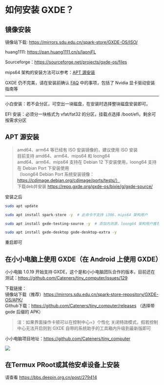 # 如何安装 GXDE？

## 镜像安装



镜像站下载: https://mirrors.sdu.edu.cn/spark-store/GXDE-OS/ISO/

huang1111: https://pan.huang1111.cn/s/laonjFL

Sourceforge：https://sourceforge.net/projects/gxde-os/files

mips64 架构的安装方法可以参考：[APT 源安装](install.md)

GXDE 仍不完美，请在安装前确认 [FAQ](faq.md) 中的事项，包括了 Nvidia 显卡驱动安装指南等

---

小白安装：若不会分区，可空出一块磁盘，在安装时选择整块磁盘安装即可。

EFI 安装：必须分一块格式为 vfat/fat32 的分区，挂载点选择 /boot/efi，剩余可按需求分区


## APT 源安装
> amd64、arm64 等已经有 ISO 安装镜像的，建议使用 ISO 安装  
> 目前支持 amd64、arm64、mips64 和 loong64  
> amd64、arm64、mips64 支持在 Debian 12 下安装使用，loong64 支持在 Debian Port 下安装使用    
> （loong64 Debian Port 系统安装镜像：https://cdimage.debian.org/cdimage/ports/tests/）  
下载deb并安装 https://repo.gxde.org/gxde-os/bixie/g/gxde-source/

安装之后

```bash
sudo apt update

sudo apt install spark-store -y  # 此命令不支持 i386、mips64 架构用户

sudo apt install gxde-testing-source -y  # 添加内测源，loong64 架构用户推荐使用，amd64 和 arm64 用户可忽略

sudo apt install gxde-desktop gxde-desktop-extra -y

```

重启即可

## 在小小电脑上使用 GXDE（在 Android 上使用 GXDE）
小小电脑 1.0.19 开始支持 GXDE，这个是和小小电脑团队合作的版本，目前还在测试：https://github.com/Cateners/tiny_computer/issues/129  

下载链接：  
镜像站下载（推荐）https://mirrors.sdu.edu.cn/spark-store-repository/GXDE-OS/APK/   
Github下载：https://github.com/Cateners/tiny_computer/releases   （选择带 gxde 后缀的 APK）

> 注：如果界面操作卡顿可以在控制中心=》个性化 关闭特效模式，假若控制中心无法开启则到 GXDE 自带的系统助手的工具箱内升级到最新版即可  

小小电脑项目地址：https://github.com/Cateners/tiny_computer  

![](/tiny-computer.jpg)

## 在Termux PRoot或其他安卓设备上安装

请查看 https://bbs.deepin.org.cn/post/279414
